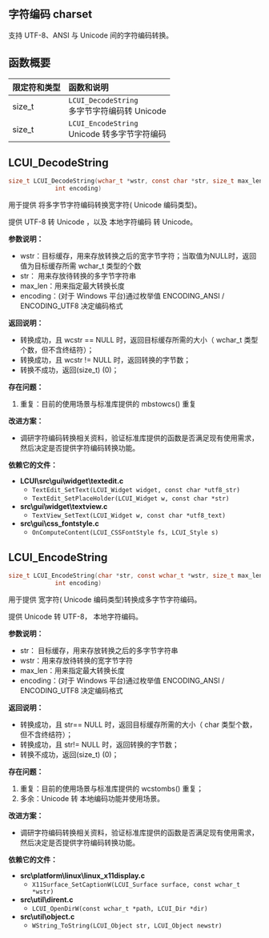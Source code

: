 ## 字符编码 charset

支持 UTF-8、ANSI 与 Unicode 间的字符编码转换。

## 函数概要

| 限定符和类型 | 函数和说明                                          |
| :----------- | :-------------------------------------------------- |
| size_t       | `LCUI_DecodeString` <br />多字节字符编码转 Unicode  |
| size_t       | `LCUI_EncodeString ` <br />Unicode 转多字节字符编码 |




## LCUI_DecodeString

```c
size_t LCUI_DecodeString(wchar_t *wstr, const char *str, size_t max_len,
			 int encoding)
```

用于提供 将多字节字符编码转换宽字符( Unicode 编码类型)。 

提供 UTF-8 转 Unicode ，以及 本地字符编码 转 Unicode。

**参数说明：**

- wstr：目标缓存，用来存放转换之后的宽字节字符；当取值为NULL时，返回值为目标缓存所需 wchar_t 类型的个数
- str： 用来存放待转换的多字节字符串
- max_len：用来指定最大转换长度
- encoding：(对于 Windows 平台)通过枚举值 ENCODING_ANSI / ENCODING_UTF8 决定编码格式

**返回说明：**

- 转换成功，且 wcstr == NULL 时，返回目标缓存所需的大小（ wchar_t  类型个数，但不含终结符）；
- 转换成功，且 wcstr  != NULL 时，返回转换的字节数；
- 转换不成功，返回(size_t) (0)；

**存在问题：**

1. 重复：目前的使用场景与标准库提供的 mbstowcs() 重复

**改进方案：**

- 调研字符编码转换相关资料，验证标准库提供的函数是否满足现有使用需求，然后决定是否提供字符编码转换功能。

**依赖它的文件：**

- **LCUI\src\gui\widget\textedit.c** 
  - `TextEdit_SetText(LCUI_Widget widget, const char *utf8_str)`
  - `TextEdit_SetPlaceHolder(LCUI_Widget w, const char *str)`
- **src\gui\widget\textview.c** 
  - `TextView_SetText(LCUI_Widget w, const char *utf8_text)`
- **src\gui\css_fontstyle.c**
  - `OnComputeContent(LCUI_CSSFontStyle fs, LCUI_Style s)`

## LCUI_EncodeString

```c
size_t LCUI_EncodeString(char *str, const wchar_t *wstr, size_t max_len,
			 int encoding)
```

用于提供 宽字符( Unicode 编码类型)转换成多字节字符编码。 

提供 Unicode 转 UTF-8， 本地字符编码。

**参数说明：**

- str： 目标缓存，用来存放转换之后的多字节字符串
- wstr：用来存放待转换的宽字节字符
- max_len：用来指定最大转换长度
- encoding：(对于 Windows 平台)通过枚举值 ENCODING_ANSI / ENCODING_UTF8 决定编码格式

**返回说明：**

- 转换成功，且 str== NULL 时，返回目标缓存所需的大小（ char  类型个数，但不含终结符）；
- 转换成功，且 str!= NULL 时，返回转换的字节数；
- 转换不成功，返回(size_t) (0)；

**存在问题：**

1. 重复：目前的使用场景与标准库提供的 wcstombs() 重复；
2. 多余：Unicode 转 本地编码功能并使用场景。

**改进方案：**

- 调研字符编码转换相关资料，验证标准库提供的函数是否满足现有使用需求，然后决定是否提供字符编码转换功能。

**依赖它的文件：**

- **src\platform\linux\linux_x11display.c** 
  - `X11Surface_SetCaptionW(LCUI_Surface surface, const wchar_t *wstr)`
- **src\util\dirent.c** 
  - `LCUI_OpenDirW(const wchar_t *path, LCUI_Dir *dir)`
- **src\util\object.c**
  - `WString_ToString(LCUI_Object str, LCUI_Object newstr)`

